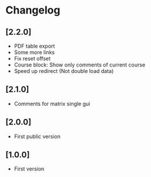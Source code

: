 # Changelog

## [2.2.0]
- PDF table export
- Some more links
- Fix reset offset
- Course block: Show only comments of current course
- Speed up redirect (Not double load data)

## [2.1.0]
- Comments for matrix single gui

## [2.0.0]
- First public version

## [1.0.0]
- First version
